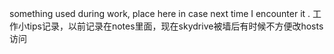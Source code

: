 something used during work, place here in case next time I encounter it .
工作小tips记录，以前记录在notes里面，现在skydrive被墙后有时候不方便改hosts访问
